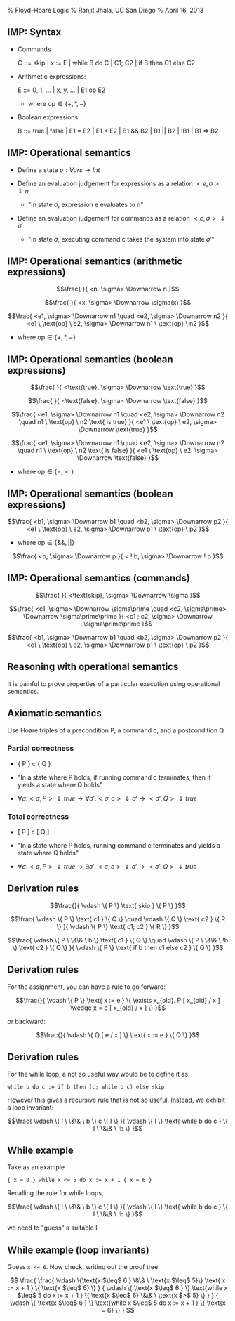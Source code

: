 % Floyd-Hoare Logic
% Ranjit Jhala, UC San Diego
% April 16, 2013

## IMP: Syntax

* Commands

    C ::= skip | x := E | while B do C | C1; C2 | if B then C1 else C2

* Arithmetic expressions:

    E ::= 0, 1, ... | x, y, ... | E1 op E2

    * where $\text{op} \in \{ +, *, - \}$

* Boolean expressions:

    B ::= true | false | E1 = E2 | E1 < E2 | B1 \&\& B2 | B1 || B2 | !B1 | B1 => B2

## IMP: Operational semantics

* Define a state $\sigma : Vars \rightarrow Int$

* Define an evaluation judgement for expressions as a relation $<e, \sigma> \Downarrow n$

    * "In state $\sigma$, expression e evaluates to n"

* Define an evaluation judgement for commands as a relation $<c, \sigma> \Downarrow \sigma\prime$

    * "In state $\sigma$, executing command c takes the system into state $\sigma\prime$"

## IMP: Operational semantics (arithmetic expressions)

$$\frac{  }{ <n, \sigma> \Downarrow n }$$

$$\frac{  }{ <x, \sigma> \Downarrow \sigma(x) }$$

$$\frac{ <e1, \sigma> \Downarrow n1 \quad <e2, \sigma> \Downarrow n2 }{ <e1 \  \text{op} \  e2, \sigma> \Downarrow n1 \  \text{op} \  n2 }$$

* where $\text{op} \in \{ +, *, - \}$

## IMP: Operational semantics (boolean expressions)

$$\frac{  }{ <\text{true}, \sigma> \Downarrow \text{true} }$$

$$\frac{  }{ <\text{false}, \sigma> \Downarrow \text{false} }$$

$$\frac{ <e1, \sigma> \Downarrow n1 \quad <e2, \sigma> \Downarrow n2 \quad n1 \ \text{op} \  n2 \text{ is true} }{ <e1 \  \text{op} \  e2, \sigma> \Downarrow \text{true} }$$

$$\frac{ <e1, \sigma> \Downarrow n1 \quad <e2, \sigma> \Downarrow n2 \quad n1 \ \text{op} \  n2 \text{ is false} }{ <e1 \  \text{op} \  e2, \sigma> \Downarrow \text{false} }$$

* where $\text{op} \in \{ =, < \}$

## IMP: Operational semantics (boolean expressions)

$$\frac{ <b1, \sigma> \Downarrow b1 \quad <b2, \sigma> \Downarrow p2 }{ <e1 \  \text{op} \  e2, \sigma> \Downarrow p1 \  \text{op} \ p2 }$$

* where $\text{op} \in \{ \&\&, || \}$

$$\frac{ <b, \sigma> \Downarrow p }{ < ! b, \sigma> \Downarrow ! p }$$

## IMP: Operational semantics (commands)

$$\frac{  }{ <\text{skip}, \sigma> \Downarrow \sigma }$$

$$\frac{ <c1, \sigma> \Downarrow \sigma\prime \quad <c2, \sigma\prime> \Downarrow \sigma\prime\prime }{ <c1 ; c2, \sigma> \Downarrow \sigma\prime\prime }$$

$$\frac{ <b1, \sigma> \Downarrow b1 \quad <b2, \sigma> \Downarrow p2 }{ <e1 \  \text{op} \  e2, \sigma> \Downarrow p1 \  \text{op} \ p2 }$$

## Reasoning with operational semantics

It is painful to prove properties of a particular execution using operational
semantics.

## Axiomatic semantics

Use Hoare triples of a precondition P, a command c, and a postcondition Q

### Partial correctness

* { P } c { Q }

* "In a state where P holds, if running command c terminates, then it yields a
state where Q holds"

* $\forall \sigma. <\sigma, P> \Downarrow true \rightarrow \forall \sigma\prime. <\sigma, c> \Downarrow \sigma\prime \rightarrow <\sigma\prime, Q> \Downarrow true$

### Total correctness

* [ P ] c [ Q ]

* "In a state where P holds, running command c terminates and yields a state
where Q holds"

* $\forall \sigma. <\sigma, P> \Downarrow true \rightarrow \exists \sigma\prime. <\sigma, c> \Downarrow \sigma\prime \rightarrow <\sigma\prime, Q> \Downarrow true$

## Derivation rules

$$\frac{}{ \vdash \{ P \} \text{ skip } \{ P \} }$$

$$\frac{ \vdash \{ P \} \text{ c1 } \{ Q \} \quad \vdash \{ Q \} \text{ c2 } \{ R \} }{ \vdash \{ P \} \text{ c1; c2 } \{ R \} }$$

$$\frac{ \vdash \{ P \  \&\& \  b \} \text{ c1 } \{ Q \} \quad \vdash \{ P \  \&\& \  !b \} \text{ c2 } \{ Q \} }{ \vdash \{ P \} \text{ if b then c1 else c2 } \{ Q \} }$$

## Derivation rules

For the assignment, you can have a rule to go forward:

$$\frac{}{ \vdash \{ P \} \text{ x := e } \{ \exists x_{old}. P [ x_{old} / x ] \wedge x = e [ x_{old} / x ] \} }$$

or backward:

$$\frac{}{ \vdash \{ Q [ e / x ] \} \text{ x := e } \{ Q \} }$$

## Derivation rules

For the while loop, a not so useful way would be to define it as:

    while b do c := if b then (c; while b c) else skip

However this gives a recursive rule that is not so useful. Instead, we exhibit
a loop invariant:

$$\frac{ \vdash \{ I \  \&\& \  b \} c \{ I \} }{ \vdash \{ I \} \text{ while b do c } \{ I \  \&\& \  !b \} }$$

## While example

Take as an example

    { x = 0 } while x <= 5 do x := x + 1 { x = 6 }

Recalling the rule for while loops, 

$$\frac{ \vdash \{ I \  \&\& \  b \} c \{ I \} }{ \vdash \{ I \} \text{ while b do c } \{ I \  \&\& \  !b \} }$$

we need to "guess" a suitable I

## While example (loop invariants)

Guess `x <= 6`. Now check, writing out the proof tree.
   
$$
\frac{
    \frac{
      \vdash \{\text{x $\leq$ 6 } \&\& \ \text{x $\leq$ 5}\} \text{ x := x + 1 } \{ \text{x $\leq$ 6} \}
    }
    {
      \vdash \{ \text{x $\leq$ 6 } \} \text{while x $\leq$ 5 do x := x + 1 } \{ \text{x $\leq$ 6} \&\& \ \text{x $>$ 5} \}
    }
}
{
    \vdash \{ \text{x $\leq$ 6 } \} \text{while x $\leq$ 5 do x := x + 1 } \{ \text{x = 6} \}
}
$$
